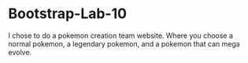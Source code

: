# Bootstrap-Lab-10 
I chose to do a pokemon creation team website. Where you choose a normal pokemon, a legendary pokemon, and a pokemon that can mega evolve.
